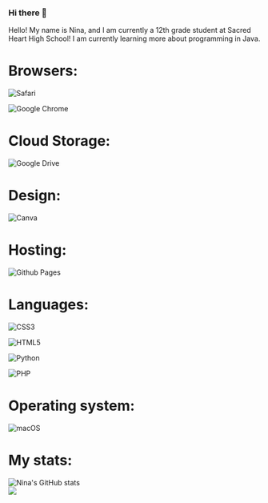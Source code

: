 ### Hi there 👋

<!--
**ninaKroft/ninaKroft** is a ✨ _special_ ✨ repository because its `README.md` (this file) appears on your GitHub profile.


Here are some ideas to get you started:

- 🔭 I’m currently working on ...
- 🌱 I’m currently learning ...
- 👯 I’m looking to collaborate on ...
- 🤔 I’m looking for help with ...
- 💬 Ask me about ...
- 📫 How to reach me: ...
- 😄 Pronouns: ...
- ⚡ Fun fact: ...
-->
    
<!-- ![Banner](/images/GithubBanner.png "Nina Kroft's banner") -->

<p>Hello! My name is Nina, and I am currently a 12th grade student at Sacred Heart High School! I am currently learning more about programming in Java.</p>

# Browsers:
![Safari](https://img.shields.io/badge/Safari-000000?style=for-the-badge&logo=Safari&logoColor=white)

![Google Chrome](https://img.shields.io/badge/Google%20Chrome-4285F4?style=for-the-badge&logo=GoogleChrome&logoColor=white)

# Cloud Storage:
![Google Drive](https://img.shields.io/badge/Google%20Drive-4285F4?style=for-the-badge&logo=googledrive&logoColor=white)

# Design:
![Canva](https://img.shields.io/badge/Canva-%2300C4CC.svg?style=for-the-badge&logo=Canva&logoColor=white)

# Hosting:
![Github Pages](https://img.shields.io/badge/github%20pages-121013?style=for-the-badge&logo=github&logoColor=white)

# Languages:
![CSS3](https://img.shields.io/badge/css3-%231572B6.svg?style=for-the-badge&logo=css3&logoColor=white)

![HTML5](https://img.shields.io/badge/html5-%23E34F26.svg?style=for-the-badge&logo=html5&logoColor=white)

![Python](https://img.shields.io/badge/python-3670A0?style=for-the-badge&logo=python&logoColor=ffdd54)

![PHP](https://img.shields.io/badge/php-%23777BB4.svg?style=for-the-badge&logo=php&logoColor=white)

# Operating system:
![macOS](https://img.shields.io/badge/mac%20os-000000?style=for-the-badge&logo=macos&logoColor=F0F0F0)

# My stats:
![Nina's GitHub stats](https://github-readme-stats.vercel.app/api?username=ninaKroft&show_icons=true&theme=radical)
<br>
<a href="https://github.com/MartinHeinz/MartinHeinz">
  <img align="center" src="https://github-readme-stats.vercel.app/api/top-langs/?username=ninaKroft&hide=java,html,tex&title_color=ffffff&text_color=c9cacc&icon_color=2bbc8a&bg_color=1d1f21&langs_count=3" />
</a>
<br>

